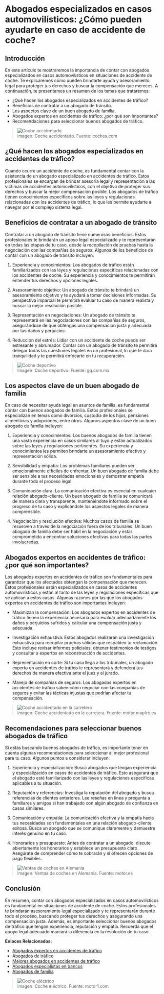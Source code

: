 # Abogados especializados en casos automovilísticos: ¿Cómo pueden ayudarte en caso de accidente de coche?

## Introducción

En este artículo te mostraremos la importancia de contar con abogados especializados en casos automovilísticos en situaciones de accidente de coche. Te explicaremos cómo pueden brindarte ayuda y asesoramiento legal para proteger tus derechos y buscar la compensación que mereces. A continuación, te presentamos un resumen de los temas que trataremos:

* ¿Qué hacen los abogados especializados en accidentes de tráfico?
* Beneficios de contratar a un abogado de tránsito.
* Los aspectos clave de un buen abogado de familia.
* Abogados expertos en accidentes de tráfico: ¿por qué son importantes?
* Recomendaciones para seleccionar buenos abogados de tráfico.

> ![Coche accidentado](https://images.coches.com/_vn_/kia/Sportage/c399cf1d98a95d24f8e8715dd0b13fb2.jpg)    
> Imagen: Coche accidentado. Fuente: coches.com

## ¿Qué hacen los abogados especializados en accidentes de tráfico?

Cuando ocurre un accidente de coche, es fundamental contar con la asistencia de un abogado especializado en accidentes de tráfico. Estos profesionales se encargan de brindar asesoría legal y representación a las víctimas de accidentes automovilísticos, con el objetivo de proteger sus derechos y buscar la mejor compensación posible. Los abogados de tráfico tienen conocimientos específicos sobre las leyes y regulaciones relacionadas con los accidentes de tráfico, lo que les permite ayudarte a navegar por el complejo sistema legal.

## Beneficios de contratar a un abogado de tránsito

Contratar a un abogado de tránsito tiene numerosos beneficios. Estos profesionales te brindarán un apoyo legal especializado y te representarán en todas las etapas de tu caso, desde la recopilación de pruebas hasta la negociación con las compañías de seguros. Algunos de los beneficios de contar con un abogado de tránsito incluyen:

1. Experiencia y conocimientos: Los abogados de tráfico están familiarizados con las leyes y regulaciones específicas relacionadas con los accidentes de coche. Su experiencia y conocimientos te permitirán entender tus derechos y opciones legales.

2. Asesoramiento objetivo: Un abogado de tránsito te brindará un asesoramiento objetivo y te ayudará a tomar decisiones informadas. Su perspectiva imparcial te permitirá evaluar tu caso de manera realista y buscar la mejor resolución posible.

3. Representación en negociaciones: Un abogado de tránsito te representará en las negociaciones con las compañías de seguros, asegurándose de que obtengas una compensación justa y adecuada por tus daños y perjuicios.

4. Reducción del estrés: Lidiar con un accidente de coche puede ser estresante y abrumador. Contar con un abogado de tránsito te permitirá delegar todas las cuestiones legales en un profesional, lo que te dará tranquilidad y te permitirá enfocarte en tu recuperación.

> ![Coche deportivo](https://media.gq.com.mx/photos/5f6bd44cbc946e88f6c96296/1:1/w_1800,h_1800,c_limit/Ferrari-SF90-Stradale-1ok.jpg)    
> Imagen: Coche deportivo. Fuente: gq.com.mx

## Los aspectos clave de un buen abogado de familia

En caso de necesitar ayuda legal en asuntos de familia, es fundamental contar con buenos abogados de familia. Estos profesionales se especializan en temas como divorcios, custodia de los hijos, pensiones alimenticias y adopciones, entre otros. Algunos aspectos clave de un buen abogado de familia incluyen:

1. Experiencia y conocimientos: Los buenos abogados de familia tienen una vasta experiencia en casos similares al tuyo y están actualizados sobre las leyes y regulaciones pertinentes. Su experiencia y conocimientos les permiten brindarte un asesoramiento efectivo y representación sólida.

2. Sensibilidad y empatía: Los problemas familiares pueden ser emocionalmente difíciles de enfrentar. Un buen abogado de familia debe ser sensible a tus necesidades emocionales y demostrar empatía durante todo el proceso legal.

3. Comunicación clara: La comunicación efectiva es esencial en cualquier relación abogado-cliente. Un buen abogado de familia se comunicará de manera clara y transparente, manteniéndote informado sobre el progreso de tu caso y explicándote los aspectos legales de manera comprensible.

4. Negociación y resolución efectiva: Muchos casos de familia se resuelven a través de la negociación fuera de los tribunales. Un buen abogado de familia debe ser hábil en la negociación y estar comprometido a encontrar soluciones efectivas para todas las partes involucradas.

## Abogados expertos en accidentes de tráfico: ¿por qué son importantes?

Los abogados expertos en accidentes de tráfico son fundamentales para garantizar que los afectados obtengan la compensación que merecen. Estos profesionales están especializados en casos de accidentes automovilísticos y están al tanto de las leyes y regulaciones específicas que se aplican a estos casos. Algunas razones por las que los abogados expertos en accidentes de tráfico son importantes incluyen:

* Maximizan la compensación: Los abogados expertos en accidentes de tráfico tienen la experiencia necesaria para evaluar adecuadamente los daños y perjuicios sufridos y calcular una compensación justa y adecuada.

* Investigación exhaustiva: Estos abogados realizarán una investigación exhaustiva para recopilar pruebas sólidas que respalden tu reclamación. Esto incluye revisar informes policiales, obtener testimonios de testigos y consultar a expertos en reconstrucción de accidentes.

* Representación en corte: Si tu caso llega a los tribunales, un abogado experto en accidentes de tráfico te representará y defenderá tus derechos de manera efectiva ante el juez y el jurado.

* Manejo de compañías de seguros: Los abogados expertos en accidentes de tráfico saben cómo negociar con las compañías de seguros y evitar las tácticas injustas que podrían afectar tu compensación.

> ![Coche accidentado en la carretera](https://www.motor.mapfre.es/media/2018/08/motor-2-cochesespana-2.jpg)    
> Imagen: Coche accidentado en la carretera. Fuente: motor.mapfre.es

## Recomendaciones para seleccionar buenos abogados de tráfico

Si estás buscando buenos abogados de tráfico, es importante tener en cuenta algunas recomendaciones para seleccionar al mejor profesional para tu caso. Algunos puntos a considerar incluyen:

1. Experiencia y especialización: Busca abogados que tengan experiencia y especialización en casos de accidentes de tráfico. Esto asegurará que el abogado esté familiarizado con las leyes y regulaciones específicas aplicables a tu situación.

2. Reputación y referencias: Investiga la reputación del abogado y busca referencias de clientes anteriores. Lee reseñas en línea y pregunta a familiares y amigos si han trabajado con algún abogado de confianza en casos similares.

3. Comunicación y empatía: La comunicación efectiva y la empatía hacia tus necesidades son fundamentales en una relación abogado-cliente exitosa. Busca un abogado que se comunique claramente y demuestre interés genuino en tu caso.

4. Honorarios y presupuesto: Antes de contratar a un abogado, discute abiertamente los honorarios y establece un presupuesto claro. Asegúrate de comprender cómo te cobrarán y si ofrecen opciones de pago flexibles.

> ![Ventas de coches en Alemania](https://cdn-images.motor.es/image/m/800w.webp/fotos-noticias/2023/01/ventas-coches-2022-alemania-diciembre-202392383-1673697446_1.jpg)    
> Imagen: Ventas de coches en Alemania. Fuente: motor.es

## Conclusión

En resumen, contar con abogados especializados en casos automovilísticos es fundamental en situaciones de accidente de coche. Estos profesionales te brindarán asesoramiento legal especializado y te representarán durante todo el proceso, buscando proteger tus derechos y asegurando una compensación justa. Además, es importante seleccionar buenos abogados de tráfico que tengan experiencia, reputación y empatía. Recuerda que el apoyo legal adecuado marcará la diferencia en la resolución de tu caso.

**Enlaces Relacionados:**

- [Abogados expertos en accidentes de tráfico](/abogados-especialistas-en-accidentes-de-trafico)
- [Abogados de tráfico](/abogados-de-trafico)
- [Mejores abogados en accidentes de tráfico](/los-mejores-abogados-en-accidentes-de-trafico)
- [Abogados especialistas en bancos](/abogados-especialistas-en-bancos)
- [Abogados de familia](/buenos-abogados-de-familia)

> ![Coche eléctrico](https://cdn.motor1.com/images/mgl/KbbVpM/s3/kia-sportage-phev-2022.jpg)    
> Imagen: Coche eléctrico. Fuente: motor1.com